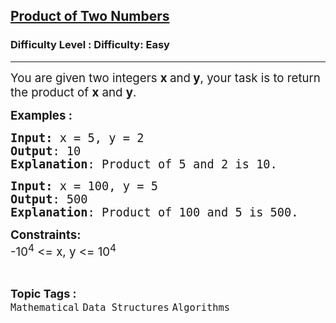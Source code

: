 <h2><a href="https://www.geeksforgeeks.org/problems/product-of-two-numbers/1?page=1&category=Mathematical&sortBy=accuracy">Product of Two Numbers</a></h2><h3>Difficulty Level : Difficulty: Easy</h3><hr><div class="problems_problem_content__Xm_eO"><p><span style="font-size: 14pt;">You are given two integers <strong>x </strong>and<strong> y</strong>, your task is to return the product of <strong>x</strong> and <strong>y</strong>.</span></p>
<p><span style="font-size: 14pt;"><strong>Examples :</strong></span></p>
<pre><span style="font-size: 14pt;"><strong>Input:</strong> x = 5, y = 2<br><strong>Output</strong>: 10<br><strong>Explanation</strong>: Product of 5 and 2 is 10.</span></pre>
<pre><span style="font-size: 14pt;"><strong>Input:</strong> x = 100, y = 5<br><strong>Output</strong>: 500<br><strong>Explanation</strong>: Product of 100 and 5 is 500.</span></pre>
<p><span style="font-size: 14pt;"><strong>Constraints:</strong><br>-10<sup>4</sup> &lt;= x, y &lt;= 10<sup>4</sup></span></p></div><br><p><span style=font-size:18px><strong>Topic Tags : </strong><br><code>Mathematical</code>&nbsp;<code>Data Structures</code>&nbsp;<code>Algorithms</code>&nbsp;